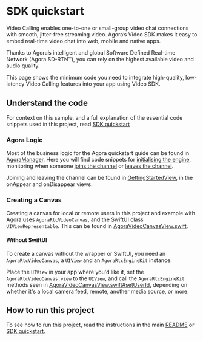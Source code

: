 # SDK quickstart

Video Calling enables one-to-one or small-group video chat connections with smooth, jitter-free streaming video. Agora’s Video SDK makes it easy to embed real-time video chat into web, mobile and native apps.

Thanks to Agora’s intelligent and global Software Defined Real-time Network (Agora SD-RTN™), you can rely on the highest available video and audio quality.

This page shows the minimum code you need to integrate high-quality, low-latency Video Calling features into your app using Video SDK.

## Understand the code

For context on this sample, and a full explanation of the essential code snippets used in this project, read [SDK quickstart](https://docs-beta.agora.io/en/video-calling/get-started/get-started-sdk)

### Agora Logic

Most of the business logic for the Agora quickstart guide can be found in [AgoraManager](../agora-manager/AgoraManager.swift). Here you will find code snippets for [initialising the engine](../agora-manager/AgoraManager.swift#L36-L44), monitoring when someone [joins the channel](../agora-manager/AgoraManager.swift#L155-L157) or [leaves the channel](../agora-manager/AgoraManager.swift#L167-L169).

Joining and leaving the channel can be found in [GettingStartedView](GettingStartedView.swift#L28-L36), in the onAppear and onDisappear views.

### Creating a Canvas

Creating a canvas for local or remote users in this project and example with Agora uses `AgoraRtcVideoCanvas`, and the SwiftUI class `UIViewRepresentable`. This can be found in [AgoraVideoCanvasView.swift](../agora-manager/AgoraVideoCanvasView.swift).

#### Without SwiftUI

To create a canvas without the wrapper or SwiftUI, you need an `AgoraRtcVideoCanvas`, a `UIView` and an `AgoraRtcEngineKit` instance.

Place the `UIView` in your app where you'd like it, set the `AgoraRtcVideoCanvas.view` to the `UIView`, and call the `AgoraRtcEngineKit` methods seen in [AgoraVideoCanvasView.swift#setUserId](../agora-manager/AgoraVideoCanvasView.swift#L63-L81), depending on whether it's a local camera feed, remote, another media source, or more.

## How to run this project

To see how to run this project, read the instructions in the main [README](../README.md) or [SDK quickstart](https://docs-beta.agora.io/en/video-calling/get-started/get-started-sdk).
